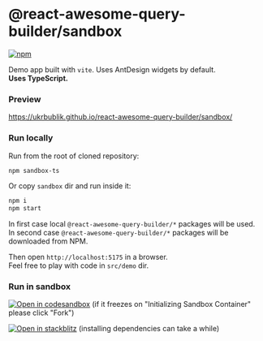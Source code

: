 # @react-awesome-query-builder/sandbox

[![npm](https://img.shields.io/npm/v/@react-awesome-query-builder/sandbox.svg)](https://www.npmjs.com/package/@react-awesome-query-builder/sandbox)

Demo app built with `vite`.
Uses AntDesign widgets by default.  
**Uses TypeScript.**

### Preview
https://ukrbublik.github.io/react-awesome-query-builder/sandbox/

### Run locally
Run from the root of cloned repository:
```sh
npm sandbox-ts
```

Or copy `sandbox` dir and run inside it:
```sh
npm i
npm start
```

In first case local `@react-awesome-query-builder/*` packages will be used.  
In second case `@react-awesome-query-builder/*` packages will be downloaded from NPM.  

Then open `http://localhost:5175` in a browser.  
Feel free to play with code in `src/demo` dir.  

### Run in sandbox
[![Open in codesandbox](https://codesandbox.io/static/img/play-codesandbox.svg)](https://codesandbox.io/s/github/ukrbublik/react-awesome-query-builder/tree/workspaces/packages/sandbox?file=/src/demo/config_simple.tsx)
(if it freezes on "Initializing Sandbox Container" please click "Fork")

[![Open in stackblitz](https://developer.stackblitz.com/img/open_in_stackblitz.svg)](https://stackblitz.com/github/ukrbublik/react-awesome-query-builder/tree/workspaces?file=packages%2Fsandbox%2Fsrc%2Fdemo%2Fconfig_simple.tsx&terminal=sandbox-ts)
(installing dependencies can take a while)
